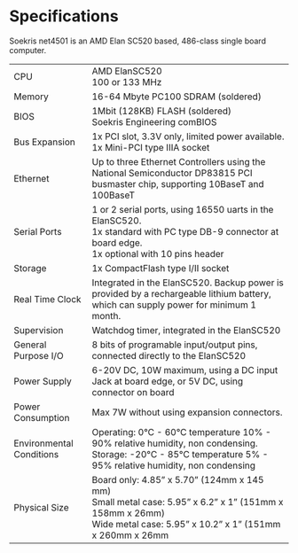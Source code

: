 # Specifications

Soekris net4501 is an AMD Elan SC520 based, 486-class single board computer. 

|   |   |
|---|---|
| CPU | AMD ElanSC520<br>100 or 133 MHz |
| Memory | 16-64 Mbyte PC100 SDRAM (soldered) |
| BIOS | 1Mbit (128KB) FLASH (soldered)<br>Soekris Engineering comBIOS|
| Bus Expansion | 1x PCI slot, 3.3V only, limited power available.<br>1x Mini-PCI type IIIA socket |
| Ethernet | Up to three Ethernet Controllers using the National Semiconductor DP83815 PCI busmaster chip, supporting 10BaseT and 100BaseT |
| Serial Ports | 1 or 2 serial ports, using 16550 uarts in the ElanSC520.<br>1x standard with PC type DB-9 connector at board edge.<br>1x optional with 10 pins header |
| Storage | 1x CompactFlash type I/II socket |
| Real Time Clock | Integrated in the ElanSC520. Backup power is provided by a rechargeable lithium battery, which can supply power for minimum 1 month. |
| Supervision | Watchdog timer, integrated in the ElanSC520 |
| General Purpose I/O | 8 bits of programable input/output pins, connected directly to the ElanSC520 |
| Power Supply | 6-20V DC, 10W maximum, using a DC input Jack at board edge, or 5V DC, using connector on board |
| Power Consumption | Max 7W without using expansion connectors. |
| Environmental Conditions | Operating: 0°C - 60°C temperature 10% - 90% relative humidity, non condensing. Storage: -20°C - 85°C temperature 5% - 95% relative humidity, non condensing |
| Physical Size | Board only: 4.85” x 5.70” (124mm x 145 mm)<br>Small metal case: 5.95” x 6.2” x 1” (151mm x 158mm x 26mm)<br>Wide metal case: 5.95” x 10.2” x 1” (151mm x 260mm x 26mm |